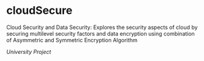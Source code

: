 # cloudSecure
Cloud Security and Data Security: Explores the security aspects of cloud by securing multilevel security factors and data encryption using combination of Asymmetric and Symmetric Encryption Algorithm

_University Project_
